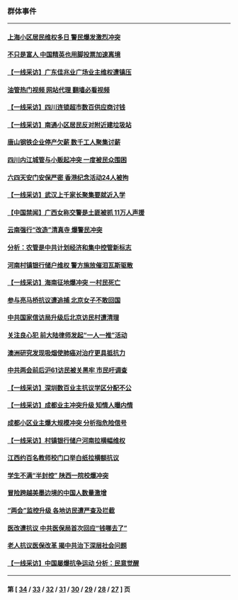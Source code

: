 ### 群体事件
---
#### [上海小区居民维权多日 警民爆发激烈冲突](../../pages/ncid279/n14029221.md?07062045) 
#### [不只是富人 中国精英也用脚投票加速离境](../../pages/ncid279/n14029086.md?07062045) 
#### [【一线采访】广东佳兆业广场业主维权遭镇压](../../pages/ncid279/n14028175.md?07062045) 
#### [油管热门视频 网站代理 翻墙必看视频](http://138.2.39.72:81/youtube.html?epic-marker?07062045)
#### [【一线采访】四川连锁超市数百供应商讨钱](../../pages/ncid279/n14025102.md?07062045) 
#### [【一线采访】南通小区居民反对附近建垃圾站](../../pages/ncid279/n14021690.md?07062045) 
#### [唐山钢铁企业停产欠薪 数千工人聚集讨薪](../../pages/ncid279/n14017404.md?07062045) 
#### [四川内江城管与小贩起冲突 一度被民众围困](../../pages/ncid279/n14015922.md?07062045) 
#### [六四天安门安保严密 香港纪念活动24人被拘](../../pages/ncid279/n14009800.md?07062045) 
#### [【一线采访】武汉上千家长聚集要就近入学](../../pages/ncid279/n14009497.md?07062045) 
#### [【中国禁闻】广西女称交警是土匪被抓 11万人声援](../../pages/ncid279/n14006869.md?07062045) 
#### [云南强行“改造”清真寺 爆警民冲突](../../pages/ncid279/n14005561.md?07062045) 
#### [分析：农管是中共计划经济和集中控管新标志](../../pages/ncid279/n14000665.md?07062045) 
#### [河南村镇银行储户维权 警方施放催泪瓦斯驱散](../../pages/ncid279/n13998750.md?07062045) 
#### [【一线采访】海南征地爆冲突 一村民死亡](../../pages/ncid279/n13989137.md?07062045) 
#### [参与亮马桥抗议遭追捕 北京女子不敢回国](../../pages/ncid279/n13985420.md?07062045) 
#### [中共国家信访局升级后北京访民村遭清理](../../pages/ncid279/n13984826.md?07062045) 
#### [关注良心犯 前大陆律师发起“一人一推”活动](../../pages/ncid279/n13980524.md?07062045) 
#### [澳洲研究发现吸烟使肺癌对治疗更具抵抗力](../../pages/ncid279/n13977762.md?07062045) 
#### [中共两会前后沪61访民被关黑牢 市民吁调查](../../pages/ncid279/n13976054.md?07062045) 
#### [【一线采访】深圳数百业主抗议学区分配不公](../../pages/ncid279/n13976680.md?07062045) 
#### [【一线采访】成都业主冲突升级 知情人曝内情](../../pages/ncid279/n13965289.md?07062045) 
#### [成都小区业主爆大规模冲突 分析指危险信号](../../pages/ncid279/n13964520.md?07062045) 
#### [【一线采访】村镇银行储户河南拉横幅维权](../../pages/ncid279/n13964555.md?07062045) 
#### [江西约百名教师校门口举白纸拉横额抗议](../../pages/ncid279/n13958579.md?07062045) 
#### [学生不满“半封控” 陕西一院校爆冲突](../../pages/ncid279/n13946647.md?07062045) 
#### [冒险跨越美墨边境的中国人数量激增](../../pages/ncid279/n13946742.md?07062045) 
#### [“两会”监控升级 各地访民遭严查及拦截](../../pages/ncid279/n13942702.md?07062045) 
#### [医改遭抗议 中共医保局首次回应“钱哪去了”](../../pages/ncid279/n13938290.md?07062045) 
#### [老人抗议医保改革 揭中共治下深层社会问题](../../pages/ncid279/n13934963.md?07062045) 
#### [【一线采访】中国屡爆抗争运动 分析：民意觉醒](../../pages/ncid279/n13934024.md?07062045) 

---
#### 第 [ [34](./34.md?07062045) / [33](./33.md?07062045) / [32](./32.md?07062045) / [31](./31.md?07062045) / [30](./30.md?07062045) / [29](./29.md?07062045) / [28](./28.md?07062045) / [27](./27.md?07062045) ] 页
